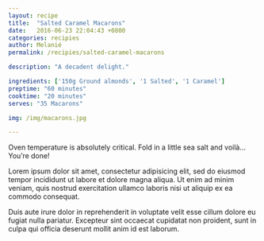 ```yaml
---
layout: recipe
title:  "Salted Caramel Macarons"
date:   2016-06-23 22:04:43 +0800
categories: recipies
author: Melanié
permalink: /recipies/salted-caramel-macarons

description: "A decadent delight."

ingredients: ['150g Ground almonds', '1 Salted', '1 Caramel']
preptime: "60 minutes"
cooktime: "20 minutes"
serves: "35 Macarons"

img: /img/macarons.jpg

---
```

Oven temperature is absolutely critical. Fold in a little sea salt and voilà... You’re done!

Lorem ipsum dolor sit amet, consectetur adipisicing elit, sed do eiusmod tempor incididunt ut labore et dolore magna aliqua. Ut enim ad minim veniam, quis nostrud exercitation ullamco laboris nisi ut aliquip ex ea commodo consequat.

Duis aute irure dolor in reprehenderit in voluptate velit esse cillum dolore eu fugiat nulla pariatur. Excepteur sint occaecat cupidatat non proident, sunt in culpa qui officia deserunt mollit anim id est laborum.
